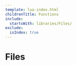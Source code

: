 ```yaml
---
template: lua-index.html
childrenTitle: Functions
include:
  startsWith: libraries/Files/
exclude:
  isIndex: true
---
```


# Files
